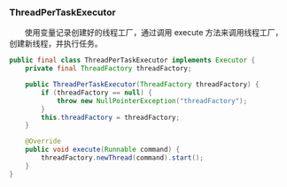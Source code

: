 ### ThreadPerTaskExecutor
　　使用变量记录创建好的线程工厂，通过调用 execute 方法来调用线程工厂，创建新线程，并执行任务。

```java
public final class ThreadPerTaskExecutor implements Executor {
    private final ThreadFactory threadFactory;

    public ThreadPerTaskExecutor(ThreadFactory threadFactory) {
        if (threadFactory == null) {
            throw new NullPointerException("threadFactory");
        }
        this.threadFactory = threadFactory;
    }

    @Override
    public void execute(Runnable command) {
        threadFactory.newThread(command).start();
    }
}
```
